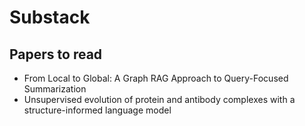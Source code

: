 # Substack

## Papers to read

* From Local to Global: A Graph RAG Approach to Query-Focused Summarization
* Unsupervised evolution of protein and antibody complexes with a structure-informed language model
